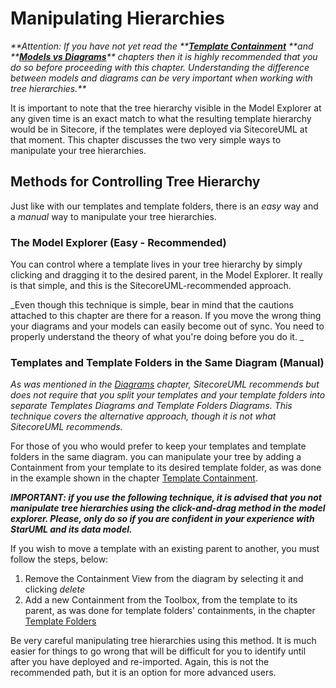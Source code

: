 # Manipulating Hierarchies

_**Attention: If you have not yet read the **_[_**Template Containment**_](/guide/template-containment.md) _**and **_[_**Models vs Diagrams**_](/guide/models-vs-diagrams/concepts.md)_** chapters then it is highly recommended that you do so before proceeding with this chapter. Understanding the difference between models and diagrams can be very important when working with tree hierarchies.**_

It is important to note that the tree hierarchy visible in the Model Explorer at any given time is an exact match to what the resulting template hierarchy would be in Sitecore, if the templates were deployed via SitecoreUML at that moment. This chapter discusses the two very simple ways to manipulate your tree hierarchies.

## Methods for Controlling Tree Hierarchy

Just like with our templates and template folders, there is an _easy_ way and a _manual_ way to manipulate your tree hierarchies.

### The Model Explorer \(Easy - Recommended\)

You can control where a template lives in your tree hierarchy by simply clicking and dragging it to the desired parent, in the Model Explorer. It really is that simple, and this is the SitecoreUML-recommended approach.

_Even though this technique is simple, bear in mind that the cautions attached to this chapter are there for a reason. If you move the wrong thing your diagrams and your models can easily become out of sync. You need to properly understand the theory of what you're doing before you do it. _

### Templates and Template Folders in the Same Diagram \(Manual\)

_As was mentioned in the _[_Diagrams_](/guide/diagrams.md)_ chapter, SitecoreUML recommends but does not require that you split your templates and your template folders into separate Templates Diagrams and Template Folders Diagrams. This technique covers the alternative approach, though it is not what SitecoreUML recommends._

For those of you who would prefer to keep your templates and template folders in the same diagram. you can manipulate your tree by adding a Containment from your template to its desired template folder, as was done in the example shown in the chapter [Template Containment](/guide/template-containment.md).

_**IMPORTANT: if you use the following technique, it is advised that you not manipulate tree hierarchies using the click-and-drag method in the model explorer. Please, only do so if you are confident in your experience with StarUML and its data model.**_

If you wish to move a template with an existing parent to another, you must follow the steps, below:

1. Remove the Containment View from the diagram by selecting it and clicking _delete_
2. Add a new Containment from the Toolbox, from the template to its parent, as was done for template folders' containments, in the chapter [Template Folders](/guide/template-folders.md)

Be very careful manipulating tree hierarchies using this method. It is much easier for things to go wrong that will be difficult for you to identify until after you have deployed and re-imported. Again, this is not the recommended path, but it is an option for more advanced users.

